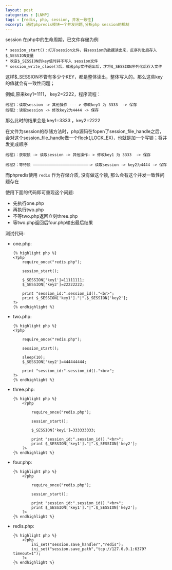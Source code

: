 ```yaml
---
layout: post
categories : [LNMP]
tags : [redis, php, session, 并发一致性]
excerpt: 通过phpredis模块一个并发问题,分析php session的机制
---
```


session 在php中的生命周期，已文件存储为例

    * session_start()：打开session文件，将session的数据读出来，反序列化后存入$_SESSION变量
    * 改变$_SESSION的key值时并不写入 session文件
    * session_write_close()后，或者php文件退出后，才将$_SESSION序列化后存入文件

这样$_SESSION不管有多少个KEY，都是整体读出，整体写入的。那么这些key的值就会有一致性问题；


例如,原来key1=1111， key2=2222，程序流程：

    线程1：读取session -> 其他操作 --- > 修改key1 为 3333  -> 保存
    线程2：读取session -> 修改key2为4444 -> 保存

那么此时的结果会是   key1=3333 ，key2=2222

在文件为session的存储方法时，php源码在fopen了session_file_handle之后，会对这个session_file_handle做一个flock(,LOCK_EX)，也就是加一个写锁；将并发变成顺序

    线程1：获取锁 -> 读取session -> 其他操作- > 修改key1 为 3333  -> 保存

    线程2：等待锁 ————————————————————————-> 读取session -> key2为4444 -> 保存

而phpredis使用 `redis` 作为存储介质, 没有做这个锁, 那么会有这个并发一致性问题存在

使用下面的代码即可重现这个问题:

* 先执行one.php
* 再执行two.php
* 不等two.php返回立刻three.php
* 等two.php返回后four.php输出最后结果


测试代码:

*   one.php:

        {% highlight php %}
        <?php
            require_once("redis.php");
    
            session_start();
    
            $_SESSION['key1']=11111111;
            $_SESSION['key2']=22222222;
    
            print "session_id:".session_id()."<br>";
            print $_SESSION['key1']."|".$_SESSION['key2'];
        ?>
        {% endhighlight %}

*   two.php:

        {% highlight php %}
        <?php
    
            require_once("redis.php");
    
            session_start();
    
            sleep(10);
            $_SESSION['key2']=444444444;
    
            print "session_id:".session_id()."<br>";
        ?>
        {% endhighlight %}

*   three.php:

        {% highlight php %}
            <?php
    
                require_once("redis.php");
    
                session_start();
    
                $_SESSION['key1']=333333333;
    
                print "session_id:".session_id()."<br>";
                print $_SESSION['key1']."|".$_SESSION['key2'];
            ?>
        {% endhighlight %}

*   four.php:

        {% highlight php %}
            <?php
    
                require_once("redis.php");
    
                session_start();
    
                print "session_id:".session_id()."<br>";
                print $_SESSION['key1']."|".$_SESSION['key2'];
            ?>
        {% endhighlight %}

*   redis.php:

        {% highlight php %}
            <?php
                ini_set("session.save_handler","redis");
                ini_set("session.save_path","tcp://127.0.0.1:6379?timeout=1");
            ?>
        {% endhighlight %}

